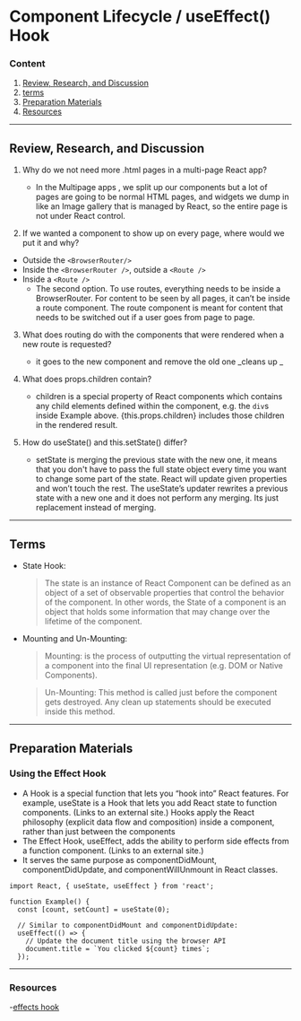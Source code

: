 # Component Lifecycle / useEffect() Hook

### Content

1. [Review, Research, and Discussion](#review-research-and-discussion)
1. [terms](#terms)
1. [Preparation Materials](#preparation-materials)
1. [Resources](#resources)

---

## Review, Research, and Discussion

1. Why do we not need more .html pages in a multi-page React app?

   - In the Multipage apps , we split up our components but a lot of pages are going to be normal HTML pages, and widgets we dump in like an Image gallery that is managed by React, so the entire page is not under React control.

2. If we wanted a component to show up on every page, where would we put it and why?

- Outside the `<BrowserRouter/>`
- Inside the `<BrowserRouter />`, outside a `<Route />`
- Inside a `<Route />`
  - The second option. To use routes, everything needs to be inside a BrowserRouter. For content to be seen by all pages, it can’t be inside a route component. The route component is meant for content that needs to be switched out if a user goes from page to page.

3. What does routing do with the components that were rendered when a new route is requested?

   - it goes to the new component and remove the old one _cleans up _

4. What does props.children contain?

   - children is a special property of React components which contains any child elements defined within the component, e.g. the `div`s inside Example above. {this.props.children} includes those children in the rendered result.

5. How do useState() and this.setState() differ?
   - setState is merging the previous state with the new one, it means that you don't have to pass the full state object every time you want to change some part of the state. React will update given properties and won’t touch the rest. The useState’s updater rewrites a previous state with a new one and it does not perform any merging. Its just replacement instead of merging.

---

## Terms

- State Hook:

  > The state is an instance of React Component can be defined as an object of a set of observable properties that control the behavior of the component. In other words, the State of a component is an object that holds some information that may change over the lifetime of the component.

- Mounting and Un-Mounting:

  > Mounting: is the process of outputting the virtual representation of a component into the final UI representation (e.g. DOM or Native Components).

  > Un-Mounting: This method is called just before the component gets destroyed. Any clean up statements should be executed inside this method.

---

## Preparation Materials

### Using the Effect Hook

- A Hook is a special function that lets you “hook into” React features. For example, useState is a Hook that lets you add React state to function components. (Links to an external site.) Hooks apply the React philosophy (explicit data flow and composition) inside a component, rather than just between the components
- The Effect Hook, useEffect, adds the ability to perform side effects from a function component. (Links to an external site.)
- It serves the same purpose as componentDidMount, componentDidUpdate, and componentWillUnmount in React classes.

```
import React, { useState, useEffect } from 'react';

function Example() {
  const [count, setCount] = useState(0);

  // Similar to componentDidMount and componentDidUpdate:
  useEffect(() => {
    // Update the document title using the browser API
    document.title = `You clicked ${count} times`;
  });
```

---

### Resources

-[effects hook](https://reactjs.org/docs/hooks-effect.html)